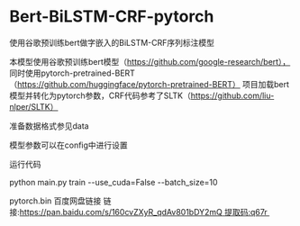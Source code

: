 # Bert-BiLSTM-CRF-pytorch
使用谷歌预训练bert做字嵌入的BiLSTM-CRF序列标注模型

本模型使用谷歌预训练bert模型（https://github.com/google-research/bert）， 
同时使用pytorch-pretrained-BERT（https://github.com/huggingface/pytorch-pretrained-BERT）
项目加载bert模型并转化为pytorch参数，CRF代码参考了SLTK（https://github.com/liu-nlper/SLTK）

准备数据格式参见data

模型参数可以在config中进行设置

运行代码

python main.py train --use_cuda=False --batch_size=10  

pytorch.bin  百度网盘链接   链接:https://pan.baidu.com/s/160cvZXyR_qdAv801bDY2mQ 提取码:q67r 

